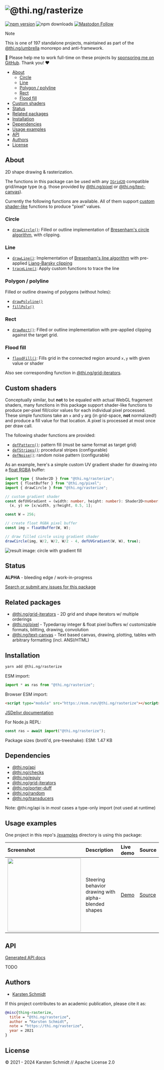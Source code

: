 <!-- This file is generated - DO NOT EDIT! -->
<!-- Please see: https://github.com/thi-ng/umbrella/blob/develop/CONTRIBUTING.md#changes-to-readme-files -->
# ![@thi.ng/rasterize](https://media.thi.ng/umbrella/banners-20230807/thing-rasterize.svg?d1720747)

[![npm version](https://img.shields.io/npm/v/@thi.ng/rasterize.svg)](https://www.npmjs.com/package/@thi.ng/rasterize)
![npm downloads](https://img.shields.io/npm/dm/@thi.ng/rasterize.svg)
[![Mastodon Follow](https://img.shields.io/mastodon/follow/109331703950160316?domain=https%3A%2F%2Fmastodon.thi.ng&style=social)](https://mastodon.thi.ng/@toxi)

> [!NOTE]
> This is one of 197 standalone projects, maintained as part
> of the [@thi.ng/umbrella](https://github.com/thi-ng/umbrella/) monorepo
> and anti-framework.
>
> 🚀 Please help me to work full-time on these projects by [sponsoring me on
> GitHub](https://github.com/sponsors/postspectacular). Thank you! ❤️

- [About](#about)
  - [Circle](#circle)
  - [Line](#line)
  - [Polygon / polyline](#polygon--polyline)
  - [Rect](#rect)
  - [Flood fill](#flood-fill)
- [Custom shaders](#custom-shaders)
- [Status](#status)
- [Related packages](#related-packages)
- [Installation](#installation)
- [Dependencies](#dependencies)
- [Usage examples](#usage-examples)
- [API](#api)
- [Authors](#authors)
- [License](#license)

## About

2D shape drawing & rasterization.

The functions in this package can be used with any
[`IGrid2D`](https://docs.thi.ng/umbrella/api/interfaces/IGrid2D.html) compatible
grid/image type (e.g. those provided by
[@thi.ng/pixel](https://github.com/thi-ng/umbrella/tree/develop/packages/pixel)
or
[@thi.ng/text-canvas](https://github.com/thi-ng/umbrella/tree/develop/packages/text-canvas)).

Currently the following functions are available. All of them support [custom
shader-like](#custom-shaders) functions to produce "pixel" values.

### Circle

- [`drawCircle()`](https://docs.thi.ng/umbrella/rasterize/functions/drawCircle.html):
  Filled or outline implementation of [Bresenham's circle
  algorithm](https://en.wikipedia.org/wiki/Midpoint_circle_algorithm), with
  clipping.

### Line

- [`drawLine()`](https://docs.thi.ng/umbrella/rasterize/functions/drawLine.html):
  Implementation of [Bresenham's line
  algorithm](https://en.wikipedia.org/wiki/Bresenham%27s_line_algorithm) with
  pre-applied [Liang-Barsky
  clipping](https://en.wikipedia.org/wiki/Liang%E2%80%93Barsky_algorithm)
- [`traceLine()`](https://docs.thi.ng/umbrella/rasterize/functions/traceLine.html):
  Apply custom functions to trace the line

### Polygon / polyline

Filled or outline drawing of polygons (without holes):

- [`drawPolyline()`](https://docs.thi.ng/umbrella/rasterize/functions/drawPolyline.html)
- [`fillPoly()`](https://docs.thi.ng/umbrella/rasterize/functions/fillPoly.html)

### Rect

- [`drawRect()`](https://docs.thi.ng/umbrella/rasterize/functions/drawRect.html):
  Filled or outline implementation with pre-applied clipping against the target
  grid.

### Flood fill

- [`floodFill()`](https://docs.thi.ng/umbrella/rasterize/functions/floodFill.html):
  Fills grid in the connected region around `x,y` with given value or shader

Also see corresponding function in
[@thi.ng/grid-iterators](https://docs.thi.ng/umbrella/grid-iterators/functions/floodFill.html).

## Custom shaders

Conceptually similar, but **not** to be equaled with actual WebGL fragement
shaders, many functions in this package support shader-like functions to produce
per-pixel fill/color values for each individual pixel processed. These simple
functions take an `x` and `y` arg (in grid-space, **not** normalized!) and
produce a fill value for that location. A pixel is processed at most once per
draw call.

The following shader functions are provided:

- [`defPattern()`](https://docs.thi.ng/umbrella/rasterize/functions/defPattern.html):
  pattern fill (must be same format as target grid)
- [`defStripes()`](https://docs.thi.ng/umbrella/rasterize/functions/defStripes.html):
  procedural stripes (configurable)
- [`defNoise()`](https://docs.thi.ng/umbrella/rasterize/functions/defNoise.html):
  random noise pattern (configurable)

As an example, here's a simple custom UV gradient shader for drawing into a
[float RGBA](https://docs.thi.ng/umbrella/pixel/functions/floatBuffer.html)
buffer:

```ts
import type { Shader2D } from "@thi.ng/rasterize";
import { floatBuffer } from "@thi.ng/pixel";
import { drawCircle } from "@thi.ng/rasterize";

// custom gradient shader
const defUVGradient = (width: number, height: number): Shader2D<number[]> =>
  (x, y) => [x/width, y/height, 0.5, 1];

const W = 256;

// create float RGBA pixel buffer
const img = floatBuffer(W, W);

// draw filled circle using gradient shader
drawCircle(img, W/2, W/2, W/2 - 4, defUVGradient(W, W), true);
```

![result image: circle with gradient fill](https://raw.githubusercontent.com/thi-ng/umbrella/develop/assets/rasterize/uv-circle.png)

## Status

**ALPHA** - bleeding edge / work-in-progress

[Search or submit any issues for this package](https://github.com/thi-ng/umbrella/issues?q=%5Brasterize%5D+in%3Atitle)

## Related packages

- [@thi.ng/grid-iterators](https://github.com/thi-ng/umbrella/tree/develop/packages/grid-iterators) - 2D grid and shape iterators w/ multiple orderings
- [@thi.ng/pixel](https://github.com/thi-ng/umbrella/tree/develop/packages/pixel) - Typedarray integer & float pixel buffers w/ customizable formats, blitting, drawing, convolution
- [@thi.ng/text-canvas](https://github.com/thi-ng/umbrella/tree/develop/packages/text-canvas) - Text based canvas, drawing, plotting, tables with arbitrary formatting (incl. ANSI/HTML)

## Installation

```bash
yarn add @thi.ng/rasterize
```

ESM import:

```ts
import * as ras from "@thi.ng/rasterize";
```

Browser ESM import:

```html
<script type="module" src="https://esm.run/@thi.ng/rasterize"></script>
```

[JSDelivr documentation](https://www.jsdelivr.com/)

For Node.js REPL:

```js
const ras = await import("@thi.ng/rasterize");
```

Package sizes (brotli'd, pre-treeshake): ESM: 1.47 KB

## Dependencies

- [@thi.ng/api](https://github.com/thi-ng/umbrella/tree/develop/packages/api)
- [@thi.ng/checks](https://github.com/thi-ng/umbrella/tree/develop/packages/checks)
- [@thi.ng/equiv](https://github.com/thi-ng/umbrella/tree/develop/packages/equiv)
- [@thi.ng/grid-iterators](https://github.com/thi-ng/umbrella/tree/develop/packages/grid-iterators)
- [@thi.ng/porter-duff](https://github.com/thi-ng/umbrella/tree/develop/packages/porter-duff)
- [@thi.ng/random](https://github.com/thi-ng/umbrella/tree/develop/packages/random)
- [@thi.ng/transducers](https://github.com/thi-ng/umbrella/tree/develop/packages/transducers)

Note: @thi.ng/api is in _most_ cases a type-only import (not used at runtime)

## Usage examples

One project in this repo's
[/examples](https://github.com/thi-ng/umbrella/tree/develop/examples)
directory is using this package:

| Screenshot                                                                                                             | Description                                         | Live demo                                             | Source                                                                             |
|:-----------------------------------------------------------------------------------------------------------------------|:----------------------------------------------------|:------------------------------------------------------|:-----------------------------------------------------------------------------------|
| <img src="https://raw.githubusercontent.com/thi-ng/umbrella/develop/assets/examples/rasterize-blend.jpg" width="240"/> | Steering behavior drawing with alpha-blended shapes | [Demo](https://demo.thi.ng/umbrella/rasterize-blend/) | [Source](https://github.com/thi-ng/umbrella/tree/develop/examples/rasterize-blend) |

## API

[Generated API docs](https://docs.thi.ng/umbrella/rasterize/)

TODO

## Authors

- [Karsten Schmidt](https://thi.ng)

If this project contributes to an academic publication, please cite it as:

```bibtex
@misc{thing-rasterize,
  title = "@thi.ng/rasterize",
  author = "Karsten Schmidt",
  note = "https://thi.ng/rasterize",
  year = 2021
}
```

## License

&copy; 2021 - 2024 Karsten Schmidt // Apache License 2.0
